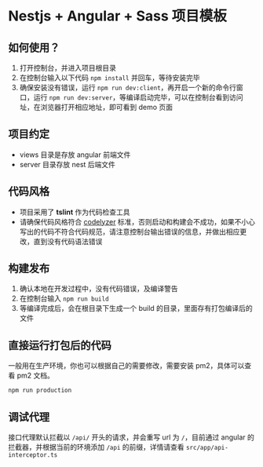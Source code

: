 # Nestjs + Angular + Sass 项目模板

## 如何使用？

1. 打开控制台，并进入项目根目录
2. 在控制台输入以下代码 `npm install` 并回车，等待安装完毕 
3. 确保安装没有错误，运行 `npm run dev:client`，再开启一个新的命令行窗口，运行 `npm run dev:server`，等编译启动完毕，可以在控制台看到访问址，在浏览器打开相应地址，即可看到 demo 页面

## 项目约定

+ views 目录是存放 angular 前端文件
+ server 目录存放 nest 后端文件

## 代码风格
+ 项目采用了 **tslint** 作为代码检查工具
+ 请确保代码风格符合 [codelyzer](https://angular.cn/docs/ts/latest/guide/style-guide.html) 标准，否则启动和构建会不成功，如果不小心写出的代码不符合代码规范，请注意控制台输出错误的信息，并做出相应更改，直到没有代码语法错误

## 构建发布

1. 确认本地在开发过程中，没有代码错误，及编译警告
2. 在控制台输入 `npm run build`
3. 等编译完成后，会在根目录下生成一个 build 的目录，里面存有打包编译后的文件

## 直接运行打包后的代码

一般用在生产环境，你也可以根据自己的需要修改，需要安装 pm2，具体可以查看 pm2 文档。
```bash
npm run production
```

## 调试代理

接口代理默认拦截以 `/api/` 开头的请求，并会重写 url 为 `/`，目前通过 angular 的拦截器，并根据当前的环境添加 `/api` 的前缀，详情请查看 `src/app/api-interceptor.ts`




